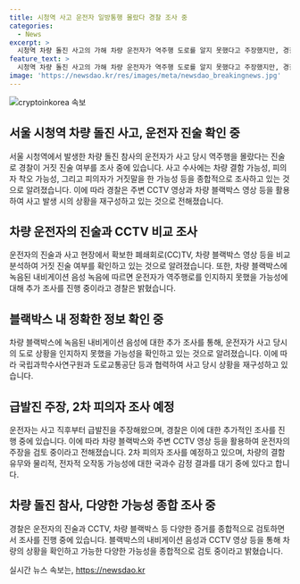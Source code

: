 ```yaml
---
title: 시청역 사고 운전자 일방통행 몰랐다 경찰 조사 중
categories:
  - News
excerpt: >
  시청역 차량 돌진 사고의 가해 차량 운전자가 역주행 도로를 알지 못했다고 주장했지만, 경찰은 차씨의 진술을 조사 중이다. 경찰은 차량 결함, 운전자 착오, 거짓말 가능성 등을 확인하고 확보한 CCTV 영상 등을 분석 중이다. 블랙박스에 내비게이션 음성이 녹음된 점을 고려하면 차씨가 도로를 알 수 있는 가능성도 있다고 전했다. 피의자는 계속해서 급발진을 주장하고 있으며, 국립과학수사연구원은 차량을 감정하고 있다. 10일에는 2차 피의자 조사가 계획되어 있으며, 모든 가능성을 종합적으로 검토해 수사를 진행 중이다.
feature_text: >
  시청역 차량 돌진 사고의 가해 차량 운전자가 역주행 도로를 알지 못했다고 주장했지만, 경찰은 차씨의 진술을 조사 중이다. 경찰은 차량 결함, 운전자 착오, 거짓말 가능성 등을 확인하고 확보한 CCTV 영상 등을 분석 중이다. 블랙박스에 내비게이션 음성이 녹음된 점을 고려하면 차씨가 도로를 알 수 있는 가능성도 있다고 전했다. 피의자는 계속해서 급발진을 주장하고 있으며, 국립과학수사연구원은 차량을 감정하고 있다. 10일에는 2차 피의자 조사가 계획되어 있으며, 모든 가능성을 종합적으로 검토해 수사를 진행 중이다.
image: 'https://newsdao.kr/res/images/meta/newsdao_breakingnews.jpg'
---
```


<p><img src="https://newsdao.kr/res/images/meta/newsdao_breakingnews.jpg" alt="cryptoinkorea 속보" /></p>

<h2 data-ke-size="size26">서울 시청역 차량 돌진 사고, 운전자 진술 확인 중</h2>

<p data-ke-size="size16">서울 시청역에서 발생한 차량 돌진 참사의 운전자가 사고 당시 역주행을 몰랐다는 진술로 경찰이 거짓 진술 여부를 조사 중에 있습니다. 사고 수사에는 차량 결함 가능성, 피의자 착오 가능성, 그리고 피의자가 거짓말을 한 가능성 등을 종합적으로 조사하고 있는 것으로 알려졌습니다. 이에 따라 경찰은 주변 CCTV 영상과 차량 블랙박스 영상 등을 활용하여 사고 발생 시의 상황을 재구성하고 있는 것으로 전해졌습니다.</p>

<h2 data-ke-size="size26">차량 운전자의 진술과 CCTV 비교 조사</h2>

<p data-ke-size="size16">운전자의 진술과 사고 현장에서 확보한 폐쇄회로(CC)TV, 차량 블랙박스 영상 등을 비교 분석하여 거짓 진술 여부를 확인하고 있는 것으로 알려졌습니다. 또한, 차량 블랙박스에 녹음된 내비게이션 음성 녹음에 따르면 운전자가 역주행로를 인지하지 못했을 가능성에 대해 추가 조사를 진행 중이라고 경찰은 밝혔습니다.</p>

<h2 data-ke-size="size26">블랙박스 내 정확한 정보 확인 중</h2>

<p data-ke-size="size16">차량 블랙박스에 녹음된 내비게이션 음성에 대한 추가 조사를 통해, 운전자가 사고 당시의 도로 상황을 인지하지 못했을 가능성을 확인하고 있는 것으로 알려졌습니다. 이에 따라 국립과학수사연구원과 도로교통공단 등과 협력하여 사고 당시 상황을 재구성하고 있습니다.</p>

<h2 data-ke-size="size26">급발진 주장, 2차 피의자 조사 예정</h2>

<p data-ke-size="size16">운전자는 사고 직후부터 급발진을 주장해왔으며, 경찰은 이에 대한 추가적인 조사를 진행 중에 있습니다. 이에 따라 차량 블랙박스와 주변 CCTV 영상 등을 활용하여 운전자의 주장을 검토 중이라고 전해졌습니다. 2차 피의자 조사를 예정하고 있으며, 차량의 결함 유무와 물리적, 전자적 오작동 가능성에 대한 국과수 감정 결과를 대기 중에 있다고 합니다.</p>

<h2 data-ke-size="size26">차량 돌진 참사, 다양한 가능성 종합 조사 중</h2>

<p data-ke-size="size16">경찰은 운전자의 진술과 CCTV, 차량 블랙박스 등 다양한 증거를 종합적으로 검토하면서 조사를 진행 중에 있습니다. 블랙박스의 내비게이션 음성과 CCTV 영상 등을 통해 차량의 상황을 확인하고 가능한 다양한 가능성을 종합적으로 검토 중이라고 밝혔습니다.</p>
실시간 뉴스 속보는, <a href="https://newsdao.kr" rel="dofollow">https://newsdao.kr</a>


